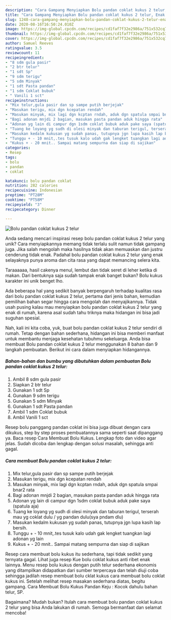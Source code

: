 ```yaml
---
description: "Cara Gampang Menyiapkan Bolu pandan coklat kukus 2 telur, Enak Banget"
title: "Cara Gampang Menyiapkan Bolu pandan coklat kukus 2 telur, Enak Banget"
slug: 1248-cara-gampang-menyiapkan-bolu-pandan-coklat-kukus-2-telur-enak-banget
date: 2020-08-16T16:50:24.010Z
image: https://img-global.cpcdn.com/recipes/cd1faf7f32e2986a/751x532cq70/bolu-pandan-coklat-kukus-2-telur-foto-resep-utama.jpg
thumbnail: https://img-global.cpcdn.com/recipes/cd1faf7f32e2986a/751x532cq70/bolu-pandan-coklat-kukus-2-telur-foto-resep-utama.jpg
cover: https://img-global.cpcdn.com/recipes/cd1faf7f32e2986a/751x532cq70/bolu-pandan-coklat-kukus-2-telur-foto-resep-utama.jpg
author: Samuel Reeves
ratingvalue: 3.5
reviewcount: 11
recipeingredient:
- "8 sdm gula pasir"
- "2 btr telur"
- "1 sdt Sp"
- "9 sdm terigu"
- "5 sdm Minyak"
- "1 sdt Pasta pandan"
- "1 sdm Coklat bubuk"
- " Vanili 1 sct"
recipeinstructions:
- "Mix telur,gula pasir dan sp sampe putih berjejak"
- "Masukan terigu, mix dgn kcepatan rendah"
- "Masukan minyak, mix lagi dgn kcptan rndah, aduk dgn spatula smpai bnar2 rata"
- "Bagi adonan mnjdi 2 bagian, masukan pasta pandan aduk hingga rata"
- "Adonan yg lain di campur dgn 1sdm coklat bubuk aduk pake saya (spatula aja)"
- "Tuang ke loyang yg sudh di olesi minyak dan taburan terigul, terserah mau yg coklat dulu / yg pandan dulu(sya pndam dlu)"
- "Masukan kedalm kukusan yg sudah panas, tutupnya jgn lupa kasih lap bersih."
- "Tunggu + - 10 mnit,.tes tusuk kalo udah gak lengket tuangkan lagi adonan yg lain"
- "Kukus + - 20 mnit.. Sampai matang sempurna dan siap di sajikan"
categories:
- Resep
tags:
- bolu
- pandan
- coklat

katakunci: bolu pandan coklat 
nutrition: 282 calories
recipecuisine: Indonesian
preptime: "PT28M"
cooktime: "PT58M"
recipeyield: "3"
recipecategory: Dinner

---
```



![Bolu pandan coklat kukus 2 telur](https://img-global.cpcdn.com/recipes/cd1faf7f32e2986a/751x532cq70/bolu-pandan-coklat-kukus-2-telur-foto-resep-utama.jpg)

Anda sedang mencari inspirasi resep bolu pandan coklat kukus 2 telur yang unik? Cara menyiapkannya memang tidak terlalu sulit namun tidak gampang juga. Jika salah mengolah maka hasilnya tidak akan memuaskan dan justru cenderung tidak enak. Padahal bolu pandan coklat kukus 2 telur yang enak selayaknya punya aroma dan cita rasa yang dapat memancing selera kita.

Taraaaaaa, hasil cakenya menul, lembut dan tidak seret di leher ketika di makan. Dari bentuknya saja sudah tampak enak banget bukan? Bolu kukus karakter ini unik benget lho.

Ada beberapa hal yang sedikit banyak berpengaruh terhadap kualitas rasa dari bolu pandan coklat kukus 2 telur, pertama dari jenis bahan, kemudian pemilihan bahan segar hingga cara mengolah dan menyajikannya. Tidak usah pusing kalau mau menyiapkan bolu pandan coklat kukus 2 telur yang enak di rumah, karena asal sudah tahu triknya maka hidangan ini bisa jadi suguhan spesial.


Nah, kali ini kita coba, yuk, buat bolu pandan coklat kukus 2 telur sendiri di rumah. Tetap dengan bahan sederhana, hidangan ini bisa memberi manfaat untuk membantu menjaga kesehatan tubuhmu sekeluarga. Anda bisa membuat Bolu pandan coklat kukus 2 telur menggunakan 8 bahan dan 9 langkah pembuatan. Berikut ini cara dalam menyiapkan hidangannya.

<!--inarticleads1-->

##### Bahan-bahan dan bumbu yang dibutuhkan dalam pembuatan Bolu pandan coklat kukus 2 telur:

1. Ambil 8 sdm gula pasir
1. Siapkan 2 btr telur
1. Gunakan 1 sdt Sp
1. Gunakan 9 sdm terigu
1. Gunakan 5 sdm Minyak
1. Gunakan 1 sdt Pasta pandan
1. Ambil 1 sdm Coklat bubuk
1. Ambil  Vanili 1 sct


Resep bolu panggang pandan coklat ini bisa juga dibuat dengan cara dikukus, step by step proses pembuatannya sama seperti saat dipanggang ya. Baca resep Cara Membuat Bolu Kukus. Lengkap foto dan video agar jelas. Sudah dicoba dan lengkap dengan solusi masalah, sehingga anti gagal. 

<!--inarticleads2-->

##### Cara membuat Bolu pandan coklat kukus 2 telur:

1. Mix telur,gula pasir dan sp sampe putih berjejak
1. Masukan terigu, mix dgn kcepatan rendah
1. Masukan minyak, mix lagi dgn kcptan rndah, aduk dgn spatula smpai bnar2 rata
1. Bagi adonan mnjdi 2 bagian, masukan pasta pandan aduk hingga rata
1. Adonan yg lain di campur dgn 1sdm coklat bubuk aduk pake saya (spatula aja)
1. Tuang ke loyang yg sudh di olesi minyak dan taburan terigul, terserah mau yg coklat dulu / yg pandan dulu(sya pndam dlu)
1. Masukan kedalm kukusan yg sudah panas, tutupnya jgn lupa kasih lap bersih.
1. Tunggu + - 10 mnit,.tes tusuk kalo udah gak lengket tuangkan lagi adonan yg lain
1. Kukus + - 20 mnit.. Sampai matang sempurna dan siap di sajikan


Resep cara membuat bolu kukus itu sederhana, tapi tidak sedikit yang ternyata gagal. Lihat juga resep Kue bolu coklat kukus anti ribet enak lainnya. Menu resep bolu kukus dengan putih telur sederhana ekonomis yang ditampilkan didapatkan dari sumber terpercaya dan telah diuji coba sehingga jadilah resep membuat bolu cklat kukus cara membuat bolu coklat kukus ini. Setelah melihat resep masakan sederhana diatas, begitu gampang. Cara Membuat Bolu Kukus Pandan Keju : Kocok dahulu bahan telur, SP. 

Bagaimana? Mudah bukan? Itulah cara membuat bolu pandan coklat kukus 2 telur yang bisa Anda lakukan di rumah. Semoga bermanfaat dan selamat mencoba!
